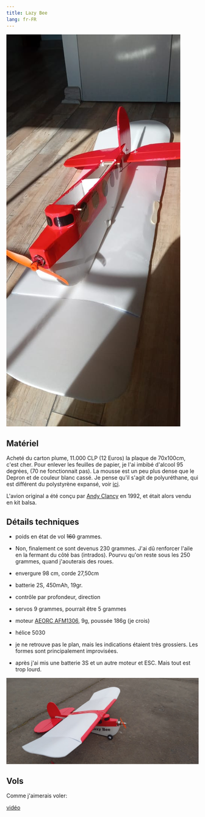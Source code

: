 ```yaml
---
title: Lazy Bee
lang: fr-FR
---
```


![](lazy-bee.jpg)


## Matériel

Acheté du carton plume, 11.000 CLP (12 Euros) la plaque de 70x100cm, c'est cher. Pour enlever les feuilles de papier, je l'ai imbibé d'alcool 95 degrées, (70 ne fonctionnait pas). La mousse est un peu plus dense que le Depron et de couleur blanc cassé. Je pense qu'il s'agit de polyuréthane, qui est différent du polystyrène expansé, voir [ici](https://www.milleetunefeuilles.fr/blog-1001-feuilles/4-questions-4-reponses-pour-tout-savoir-sur-le-carton-plume).

L'avion original a été conçu par [Andy Clancy](https://www.andyclancydesigns.com/) en 1992, et était alors vendu en kit balsa.

## Détails techniques

- poids en état de vol ~~160~~ grammes. 
- Non, finalement ce sont devenus 230 grammes. J'ai dû renforcer l'aile en la fermant du côté bas (intrados). Pourvu qu'on reste sous les 250 grammes, quand j'aouterais des roues. 
- envergure 98 cm, corde 27,50cm
- batterie 2S, 450mAh, 19gr.
- contrôle par profondeur, direction
- servos 9 grammes, pourrait être 5 grammes
- moteur [AEORC AFM1306](https://fr.aliexpress.com/item/32751100547.html), 9g, poussée 186g (je crois)
- hélice 5030
- je ne retrouve pas le plan, mais les indications étaient très grossiers. Les formes sont principalement improvisées.

- après j'ai mis une batterie 3S et un autre moteur et ESC. Mais tout est trop lourd.

![](lazy-bee-2.jpg)

## Vols

Comme j'aimerais voler:

[vidéo](https://www.youtube/com/P9Teb9QAUIc)
